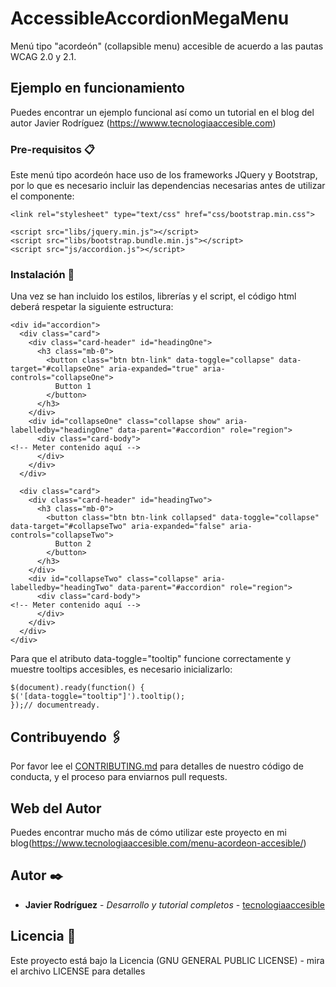 # AccessibleAccordionMegaMenu

Menú tipo "acordeón" (collapsible menu) accesible de acuerdo a las pautas WCAG 2.0 y 2.1.

## Ejemplo en funcionamiento
Puedes                     encontrar un ejemplo funcional así como un tutorial en el blog del autor Javier Rodríguez (https://wwww.tecnologiaaccesible.com)
                   
### Pre-requisitos 📋

Este menú tipo acordeón hace uso de los frameworks JQuery y Bootstrap, por lo que es necesario incluir las dependencias necesarias antes de utilizar el componente:
```
<link rel="stylesheet" type="text/css" href="css/bootstrap.min.css">

<script src="libs/jquery.min.js"></script>
<script src="libs/bootstrap.bundle.min.js"></script>
<script src="js/accordion.js"></script>

```

### Instalación 🔧

Una vez se han incluido los estilos, librerías y el script, el código html deberá respetar la siguiente estructura:

```
<div id="accordion">
  <div class="card">
    <div class="card-header" id="headingOne">
      <h3 class="mb-0">
        <button class="btn btn-link" data-toggle="collapse" data-target="#collapseOne" aria-expanded="true" aria-controls="collapseOne">
          Button 1
        </button>
      </h3>
    </div>
    <div id="collapseOne" class="collapse show" aria-labelledby="headingOne" data-parent="#accordion" role="region">
      <div class="card-body">
<!-- Meter contenido aquí -->
      </div>
    </div>
  </div>

  <div class="card">
    <div class="card-header" id="headingTwo">
      <h3 class="mb-0">
        <button class="btn btn-link collapsed" data-toggle="collapse" data-target="#collapseTwo" aria-expanded="false" aria-controls="collapseTwo">
          Button 2
        </button>
      </h3>
    </div>
    <div id="collapseTwo" class="collapse" aria-labelledby="headingTwo" data-parent="#accordion" role="region">
      <div class="card-body">
<!-- Meter contenido aquí -->
      </div>
    </div>
  </div>
</div>
```

Para que el atributo data-toggle="tooltip" funcione correctamente y muestre tooltips accesibles, es necesario inicializarlo:
```
$(document).ready(function() {
$('[data-toggle="tooltip"]').tooltip();
});// documentready.

```








## Contribuyendo 🖇️

Por favor lee el [CONTRIBUTING.md](https://github.com/tecnologiaaccesible/AccessibleAccordionMegaMenu) para detalles de nuestro código de conducta, y el proceso para enviarnos pull requests.

## Web del Autor

Puedes encontrar mucho más de cómo utilizar este proyecto en mi  blog(https://www.tecnologiaaccesible.com/menu-acordeon-accesible/)

## Autor ✒️

* **Javier Rodríguez** - *Desarrollo y tutorial completos* - [tecnologiaaccesible](https://github.com/tecnologiaaccesible)

## Licencia 📄

Este proyecto está bajo la Licencia (GNU GENERAL PUBLIC LICENSE) - mira el archivo LICENSE para detalles

